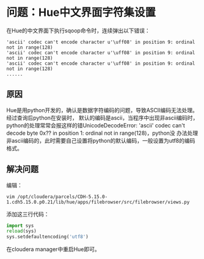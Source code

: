 问题：Hue中文界面字符集设置
================================================================================
在Hue的中文界面下执行sqoop命令时，连续弹出以下错误：
```
'ascii' codec can't encode character u'\uff08' in position 9: ordinal not in range(128)
'ascii' codec can't encode character u'\uff08' in position 9: ordinal not in range(128)
'ascii' codec can't encode character u'\uff08' in position 9: ordinal not in range(128)
......  
```

## 原因
Hue是用python开发的，确认是数据字符编码的问题，导致ASCII编码无法处理。经过查询后python在安装时，
默认的编码是ascii，当程序中出现非ascii编码时，python的处理常常会报这样的错UnicodeDecodeError:
'ascii' codec can't decode byte 0x?? in position 1: ordinal not in range(128)，python没
办法处理非ascii编码的，此时需要自己设置将python的默认编码，一般设置为utf8的编码格式。

## 解决问题
编辑：
```shell
vim /opt/cloudera/parcels/CDH-5.15.0-1.cdh5.15.0.p0.21/lib/hue/apps/filebrowser/src/filebrowser/views.py
```
添加这三行代码：
```python
import sys  
reload(sys)  
sys.setdefaultencoding('utf8')
```
在cloudera manager中重启Hue即可。
